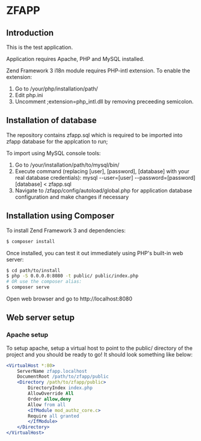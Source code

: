 # ZFAPP

## Introduction

This is the test application.

Application requires Apache, PHP and MySQL installed. 

Zend Framework 3 i18n module requires PHP-intl extension. To enable the extension:

1. Go to /your/php/installation/path/
2. Edit php.ini
3. Uncomment ;extension=php_intl.dll by removing preceeding semicolon.

## Installation of database

The repository contains zfapp.sql which is required to be imported into zfapp database for the applcation to run;

To import using MySQL console tools:

1. Go to /your/installation/path/to/mysql/bin/
2. Execute command (replacing [user], [password], [database] with your real database credentials):
mysql --user=[user] --password=[password] [database] < zfapp.sql
3. Navigate to /zfapp/config/autoload/global.php for application database configuration and make changes if necessary

## Installation using Composer

To install Zend Framework 3 and dependencies:

```bash
$ composer install
```

Once installed, you can test it out immediately using PHP's built-in web server:

```bash
$ cd path/to/install
$ php -S 0.0.0.0:8080 -t public/ public/index.php
# OR use the composer alias:
$ composer serve
```

Open web browser and go to http://localhost:8080

## Web server setup

### Apache setup

To setup apache, setup a virtual host to point to the public/ directory of the
project and you should be ready to go! It should look something like below:

```apache
<VirtualHost *:80>
    ServerName zfapp.localhost
    DocumentRoot /path/to/zfapp/public
    <Directory /path/to/zfapp/public>
        DirectoryIndex index.php
        AllowOverride All
        Order allow,deny
        Allow from all
        <IfModule mod_authz_core.c>
        Require all granted
        </IfModule>
    </Directory>
</VirtualHost>
```
